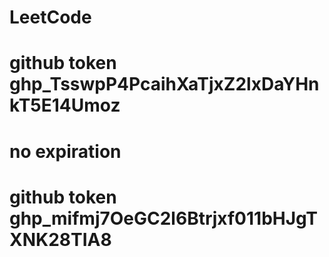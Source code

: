 # LeetCode


# github token  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

# no  expiration
# github token  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